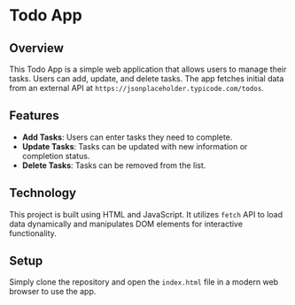 # Todo App

## Overview
This Todo App is a simple web application that allows users to manage their tasks. Users can add, update, and delete tasks. The app fetches initial data from an external API at `https://jsonplaceholder.typicode.com/todos`.

## Features
- **Add Tasks**: Users can enter tasks they need to complete.
- **Update Tasks**: Tasks can be updated with new information or completion status.
- **Delete Tasks**: Tasks can be removed from the list.

## Technology
This project is built using HTML and JavaScript. It utilizes `fetch` API to load data dynamically and manipulates DOM elements for interactive functionality.

## Setup
Simply clone the repository and open the `index.html` file in a modern web browser to use the app.